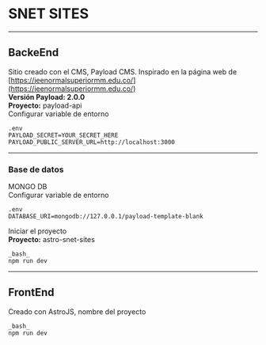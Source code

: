 # SNET SITES
---
## BackeEnd
Sitio creado con el CMS, Payload CMS. Inspirado en la página web de [https://ieenormalsuperiormm.edu.co/](https://ieenormalsuperiormm.edu.co/)  
  **Versión Payload: 2.0.0**  
  **Proyecto:** payload-api  
  Configurar variable de entorno
  ```
  .env
  PAYLOAD_SECRET=YOUR_SECRET_HERE
  PAYLOAD_PUBLIC_SERVER_URL=http://localhost:3000
  ```` 
---
### Base de datos
MONGO DB  
  Configurar variable de entorno
  ```
  .env
  DATABASE_URI=mongodb://127.0.0.1/payload-template-blank
  ```` 


Iniciar el proyecto   
  **Proyecto:** astro-snet-sites
  ```
  _bash_
  npm run dev
  ```
---
## FrontEnd
Creado con AstroJS, nombre del proyecto

  ```
  _bash_
  npm run dev
  ```

